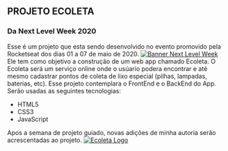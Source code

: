 ## PROJETO ECOLETA
### Da Next Level Week 2020

Esse é um projeto que esta sendo desenvolvido no evento promovido pela Rocketseat dos dias 01 a 07 de maio de 2020.
[![Banner Next Level Week](https://i.imgur.com/fGhobQM.png "Banner Next Level Week")](https://nextlevelweek.com/inscricao/1 "Banner Next Level Week")
Ele tem como objetivo a construção de um web app chamado Ecoleta.
O Ecoleta será um serviço online onde o usúario podera encontrar e até mesmo cadastrar pontos de coleta de lixo especial (pilhas, lampadas, baterias, etc).
Esse projeto contemplara o FrontEnd e o BackEnd do App.
Serão usadas as seguintes tecnologias:
- HTML5
- CSS3
- JavaScript

Apos a semana de projeto guiado, novas adições de minha autoria serão acrescentadas ao projeto.
[![Ecoleta Logo](https://i.imgur.com/XPQWFy6.png "Ecoleta Logo")](https://nextlevelweek.com/inscricao/1 "Ecoleta Logo")
